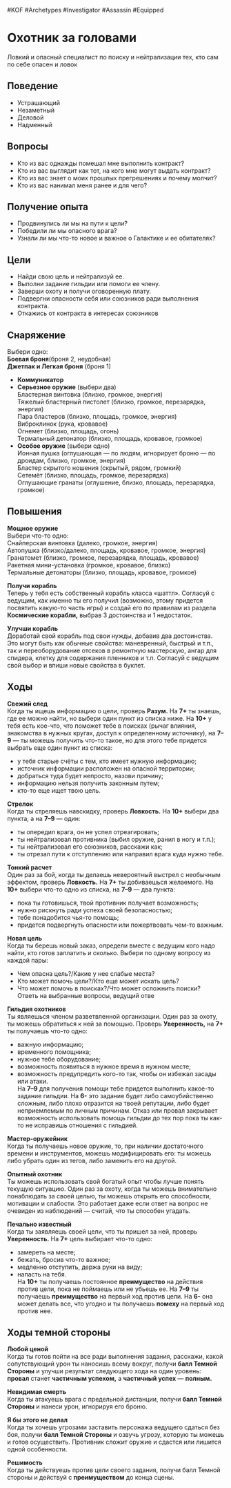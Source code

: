 #KOF #Archetypes #Investigator #Assassin #Equipped 

# Охотник за головами
Ловкий и опасный специалист по поиску и нейтрализации тех, кто сам по себе опасен и ловок

## Поведение
- Устрашающий  
- Незаметный  
- Деловой  
- Надменный

## Вопросы
-  Кто из вас однажды помешал мне  выполнить контракт?  
-  Кто из вас выглядит как тот, на  кого мне могут выдать контракт?  
-  Кто из вас знает о моих прошлых  прегрешениях и почему молчит?  
-  Кто из вас нанимал меня ранее и  для чего? 


## Получение опыта
-  Продвинулись ли мы на пути к цели?  
-  Победили ли мы опасного врага?  
-  Узнали ли мы что-то новое и важное о Галактике и ее обитателях?


## Цели
-  Найди свою цель и нейтрализуй ее.  
-  Выполни задание гильдии или помоги ее члену.  
-  Заверши охоту и получи оговоренную плату.  
-  Подвергни опасности себя или союзников ради выполнения контракта.  
-  Откажись от контракта в интересах союзников


## Снаряжение
Выбери одно:  
**Боевая броня**(броня 2, неудобная)  
**Джетпак и Легкая броня** (броня 1)  
- **Коммуникатор**  
- **Серьезное оружие** (выбери два)  
   Бластерная винтовка (близко, громкое, энергия)  
   Тяжелый бластерный пистолет (близко, громкое,  перезарядка, энергия)  
   Пара бластеров (близко, площадь, громкое, энергия)  
   Виброклинок (рука, кровавое)  
   Огнемет (близко, площадь, огонь)  
   Термальный детонатор (близко, площадь, кровавое, громкое)  
- **Особое оружие** (выбери одно)  
   Ионная пушка (оглушающая  — по  людям, игнорирует броню — по дроидам, близко, громкое, энергия)  
   Бластер скрытого ношения (скрытый, рядом,  громкий)  
   Сетемёт (близко, площадь, громкое, перезарядка)  
   Оглушающие гранаты (оглушение, близко, площадь, перезарядка, громкое) 


## Повышения  
**Мощное оружие**  
Выбери что-то одно:  
   Снайперская винтовка (далеко, громкое, энергия)  
   Автопушка (близко/далеко, площадь, кровавое, громкое, энергия)  
   Гранатомет (близко, громкое, перезарядка, площадь,  кровавое)  
   Ракетная мини-установка (громкое, кровавое, близко)  
   Термальные детонаторы (близко, площадь, кровавое,  громкое)  

**Получи корабль**  
Теперь у  тебя есть собственный корабль класса  «шаттл». Согласуй с  ведущим, как  именно ты его  получил (возможно, этому придется посвятить какую-то часть игры) и создай его по правилам из раздела **Космические корабли,** выбрав 3 достоинства  и 1 недостаток.  

**Улучши корабль**  
Доработай свой корабль под свои нужды, добавив  два достоинства. Это могут быть как обычные свойства: маневренный, быстрый и т.п., так и переоборудование отсеков в  ремонтную мастерскую, ангар  для  спидера, клетку для  содержания пленников  и т.п. Согласуй с ведущим свой выбор и впиши новые  свойства в буклет.


## Ходы

**Свежий след**  
Когда ты ищешь информацию о  цели, проверь **Разум.**  На **7+** ты знаешь, где ее можно найти, но выбери один  пункт из  списка ниже. На  **10+** у  тебя есть кое-что,  что поможет тебе в поисках (рычаг влияния, знакомства  в  нужных кругах, доступ к  определенному источнику),  на **7–9** — ты можешь получить что-то такое, но для этого  тебе придется выбрать еще один пункт из списка:  
-  у  тебя старые счёты с  тем, кто  имеет нужную  информацию;  
-  источник информации расположен на  опасной  территории;  
-  добраться туда будет непросто, назови причину;  
-  информацию нельзя получить законным путем;  
-  кто-то еще ищет твою цель.  

**Стрелок**  
Когда ты стреляешь навскидку, проверь **Ловкость.**  На **10+** выбери два пункта, а на **7–9** — один:  
-  ты опередил врага, он не успел отреагировать;  
-  ты нейтрализовал противника (выбил оружие,  ранил в ногу и т.п.);  
-  ты нейтрализовал его союзников, расскажи как;  
-  ты отрезал пути к  отступлению или  направил  врага куда нужно тебе.  

**Тонкий расчет**  
Один раз за  бой, когда ты делаешь невероятный  выстрел с  необычным эффектом, проверь **Ловкость.**  На  **7+** ты добиваешься желаемого. На  **10+** выбери  что-то одно из списка, на **7–9** — два пункта:  
-  пока ты готовишься, твой противник получает  возможность;  
-  нужно рискнуть ради успеха своей безопасностью;  
-  тебе понадобится чья-то помощь;  
-  придется подвергнуть опасности или пожертвовать чем-то важным.  

**Новая цель**  
Когда ты берешь новый заказ, определи вместе  с  ведущим кого надо найти, кто  готов заплатить  и сколько. Выбери по одному вопросу из каждой пары:  
-  Чем опасна цель?/Какие у нее слабые места?  
-  Кто  может помочь цели?/Кто  еще  может искать  цель?  
-  Что  может помочь в  поисках?/Что  может осложнить поиски?  
Ответь на  выбранные вопросы, ведущий отве

**Гильдия охотников**  
Ты являешься членом разветвленной организации.  Один раз за  охоту, ты можешь обратиться к  ней  за  помощью. Проверь **Уверенность,** на  **7+** ты получаешь что-то одно:  
-  важную информацию;  
-  временного помощника;  
-  нужное тебе оборудование;  
-  возможность появиться в нужное время в нужном  месте;  
-  возможность предупредить кого-то так, чтобы он  избежал засады или атаки.  
На **7–9** для  получения помощи тебе придется выполнить какое-то  задание гильдии. 
На  **6-** это задание  будет либо самоубийственно сложным, либо плохо  отразится на твоей репутации, либо будет неприемлемым по личным причинам. Отказ или провал закрывает  возможность использовать помощь гильдии до тех пор  пока ты как-то не исправишь отношения с гильдией.  

**Мастер-оружейник**  
Когда ты получаешь новое оружие, то, при  наличии  достаточного времени и  инструментов, можешь модифицировать его: ты можешь либо убрать один из тегов,  либо заменить его на другой.  

**Опытный охотник**  
Ты можешь использовать свой богатый опыт чтобы  лучше понять текущую ситуацию. Один раз за  охоту,  когда ты можешь внимательно понаблюдать за своей  целью, ты можешь открыть его способности, мотивации и  слабости. Это работает даже если ответ  на  вопрос не  очевиден из  наблюдений  — считай,  что ты способен угадать.  

**Печально известный**  
Когда ты заявляешь своей цели, что  ты пришел  за  ней, проверь **Уверенность.** На  **7+** цель выбирает  что-то одно:  
-  замереть на месте;  
-  бежать, бросив что-то важное;  
-  медленно отступить, держа руки на виду;  
-  напасть на тебя.  
На  **10+** ты получаешь постоянное **преимущество**  на  действия против цели, пока не  поймаешь или   не  убьешь ее. На  **7–9** ты получаешь **преимущество**  на  первый ход против цели. На **6-** она может делать  все, что угодно и ты получаешь **помеху** на первый ход  против нее.



## Ходы темной стороны

**Любой ценой**  
Когда ты готов пойти на все ради выполнения задания, расскажи, какой сопутствующий урон ты наносишь всему вокруг, получи **балл Темной Стороны**  и  улучши результат следующего хода на  один уровень: **провал** станет **частичным успехом,** а **частичный успех** — **полным.**  

**Невидимая смерть**  
Когда ты атакуешь врага с  предельной дистанции,  получи **балл Темной Стороны** и нанеси урон, игнорируя его броню.  

**Я бы этого не делал**  
Когда ты хочешь угрозами заставить персонажа  ведущего сдаться без боя, получи **балл Темной Стороны** и  озвучь угрозу, которую ты можешь и  готов  осуществить. Противник сложит оружие и  сдастся  или лишится одной особенности.  

**Решимость**  
Когда ты действуешь против цели своего задания,  получи балл Темной стороны и действуй с **преимуществом** до конца сцены.  